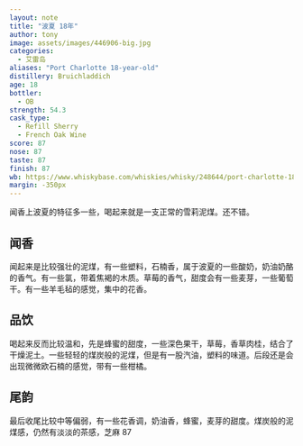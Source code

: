 ```yaml
---
layout: note
title: "波夏 18年"
author: tony
image: assets/images/446906-big.jpg
categories:
  - 艾雷岛
aliases: "Port Charlotte 18-year-old"
distillery: Bruichladdich
age: 18
bottler:
  - OB
strength: 54.3
cask_type:
  - Refill Sherry
  - French Oak Wine
score: 87
nose: 87
taste: 87
finish: 87
wb: https://www.whiskybase.com/whiskies/whisky/248644/port-charlotte-18-year-old
margin: -350px
---
```

闻香上波夏的特征多一些，喝起来就是一支正常的雪莉泥煤。还不错。
## 闻香
闻起来是比较强壮的泥煤，有一些塑料，石楠香，属于波夏的一些酸奶，奶油奶酪的香气。有一些氯，带着焦褐的木质。草莓的香气，甜度会有一些麦芽，一些葡萄干。有一些羊毛毡的感觉，集中的花香。


## 品饮
喝起来反而比较温和，先是蜂蜜的甜度，一些深色果干，草莓，香草肉桂，结合了干燥泥土。一些轻轻的煤炭般的泥煤，但是有一股汽油，塑料的味道。后段还是会出现微微欧石楠的感觉，带有一些柑橘。

## 尾韵
最后收尾比较中等偏弱，有一些花香调，奶油香，蜂蜜，麦芽的甜度。煤炭般的泥煤感，仍然有淡淡的茶感，芝麻 87
